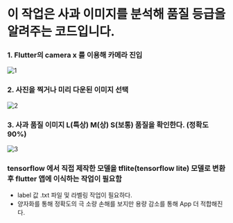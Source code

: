 # 이 작업은 사과 이미지를 분석해 품질 등급을 알려주는 코드입니다.





### 1. Flutter의 camera x 를 이용해 카메라 진입
![1](https://user-images.githubusercontent.com/94780831/175015380-e5bea0b3-f95b-4a5b-ae8e-f775be826363.PNG)


### 2. 사진을 찍거나 미리 다운된 이미지 선택

![2](https://user-images.githubusercontent.com/94780831/175015573-eece241a-3612-46cb-a46f-39022330c555.PNG)


### 3. 사과 품질 이미지 L(특상) M(상) S(보통) 품질을 확인한다. (정확도 90%)
![3](https://user-images.githubusercontent.com/94780831/175015795-cf1ec7a5-2b1a-4552-8d01-4942c8c4f551.PNG)


### tensorflow 에서 직접 제작한 모델을 tflite(tensorflow lite) 모델로 변환 후 flutter 앱에 이식하는 작업이 필요함
- label 값 .txt 파일 및 라벨링 작업이 필요하다.
- 양자화를 통해 정확도의 극 소량 손해를 보지만 용량 감소를 통해 App 더 적합해진다.
